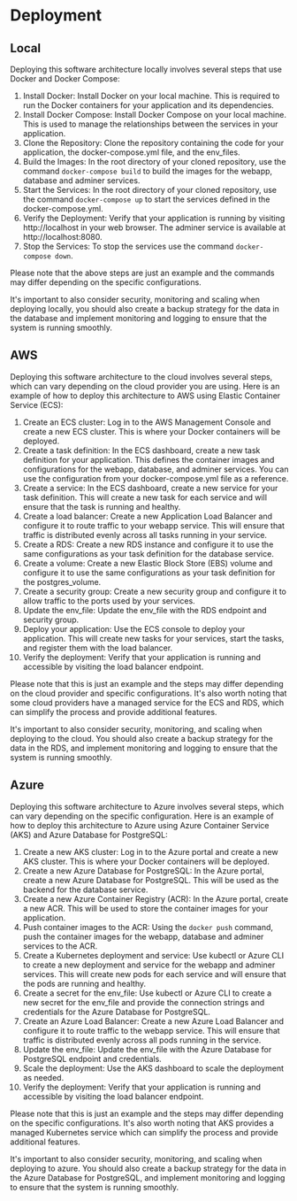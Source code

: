 # Deployment

## Local
Deploying this software architecture locally involves several steps that use Docker and Docker Compose:

1. Install Docker: Install Docker on your local machine. This is required to run the Docker containers for your application and its dependencies.
1. Install Docker Compose: Install Docker Compose on your local machine. This is used to manage the relationships between the services in your application.
1. Clone the Repository: Clone the repository containing the code for your application, the docker-compose.yml file, and the env_files.
1. Build the Images: In the root directory of your cloned repository, use the command `docker-compose build` to build the images for the webapp, database and adminer services.
1. Start the Services: In the root directory of your cloned repository, use the command `docker-compose up` to start the services defined in the docker-compose.yml.
1. Verify the Deployment: Verify that your application is running by visiting http://localhost in your web browser. The adminer service is available at http://localhost:8080.
1. Stop the Services: To stop the services use the command `docker-compose down`. 

Please note that the above steps are just an example and the commands may differ depending on the specific configurations.

It's important to also consider security, monitoring and scaling when deploying locally, you should also create a backup strategy for the data in the database and implement monitoring and logging to ensure that the system is running smoothly.

## AWS
Deploying this software architecture to the cloud involves several steps, which can vary depending on the cloud provider you are using. Here is an example of how to deploy this architecture to AWS using Elastic Container Service (ECS):

1. Create an ECS cluster: Log in to the AWS Management Console and create a new ECS cluster. This is where your Docker containers will be deployed.
1. Create a task definition: In the ECS dashboard, create a new task definition for your application. This defines the container images and configurations for the webapp, database, and adminer services. You can use the configuration from your docker-compose.yml file as a reference.
1. Create a service: In the ECS dashboard, create a new service for your task definition. This will create a new task for each service and will ensure that the task is running and healthy.
1. Create a load balancer: Create a new Application Load Balancer and configure it to route traffic to your webapp service. This will ensure that traffic is distributed evenly across all tasks running in your service.
1. Create a RDS: Create a new RDS instance and configure it to use the same configurations as your task definition for the database service.
1. Create a volume: Create a new Elastic Block Store (EBS) volume and configure it to use the same configurations as your task definition for the postgres_volume.
1. Create a security group: Create a new security group and configure it to allow traffic to the ports used by your services.
1. Update the env_file: Update the env_file with the RDS endpoint and security group.
1. Deploy your application: Use the ECS console to deploy your application. This will create new tasks for your services, start the tasks, and register them with the load balancer.
1. Verify the deployment: Verify that your application is running and accessible by visiting the load balancer endpoint.

Please note that this is just an example and the steps may differ depending on the cloud provider and specific configurations. It's also worth noting that some cloud providers have a managed service for the ECS and RDS, which can simplify the process and provide additional features.

It's important to also consider security, monitoring, and scaling when deploying to the cloud. You should also create a backup strategy for the data in the RDS, and implement monitoring and logging to ensure that the system is running smoothly.

## Azure
Deploying this software architecture to Azure involves several steps, which can vary depending on the specific configuration. Here is an example of how to deploy this architecture to Azure using Azure Container Service (AKS) and Azure Database for PostgreSQL:

1. Create a new AKS cluster: Log in to the Azure portal and create a new AKS cluster. This is where your Docker containers will be deployed.
1. Create a new Azure Database for PostgreSQL: In the Azure portal, create a new Azure Database for PostgreSQL. This will be used as the backend for the database service.
1. Create a new Azure Container Registry (ACR): In the Azure portal, create a new ACR. This will be used to store the container images for your application.
1. Push container images to the ACR: Using the `docker push` command, push the container images for the webapp, database and adminer services to the ACR.
1. Create a Kubernetes deployment and service: Use kubectl or Azure CLI to create a new deployment and service for the webapp and adminer services. This will create new pods for each service and will ensure that the pods are running and healthy.
1. Create a secret for the env_file: Use kubectl or Azure CLI to create a new secret for the env_file and provide the connection strings and credentials for the Azure Database for PostgreSQL.
1. Create an Azure Load Balancer: Create a new Azure Load Balancer and configure it to route traffic to the webapp service. This will ensure that traffic is distributed evenly across all pods running in the service.
1. Update the env_file: Update the env_file with the Azure Database for PostgreSQL endpoint and credentials.
1. Scale the deployment: Use the AKS dashboard to scale the deployment as needed.
1. Verify the deployment: Verify that your application is running and accessible by visiting the load balancer endpoint.

Please note that this is just an example and the steps may differ depending on the specific configurations. It's also worth noting that AKS provides a managed Kubernetes service which can simplify the process and provide additional features.

It's important to also consider security, monitoring, and scaling when deploying to azure. You should also create a backup strategy for the data in the Azure Database for PostgreSQL, and implement monitoring and logging to ensure that the system is running smoothly.
